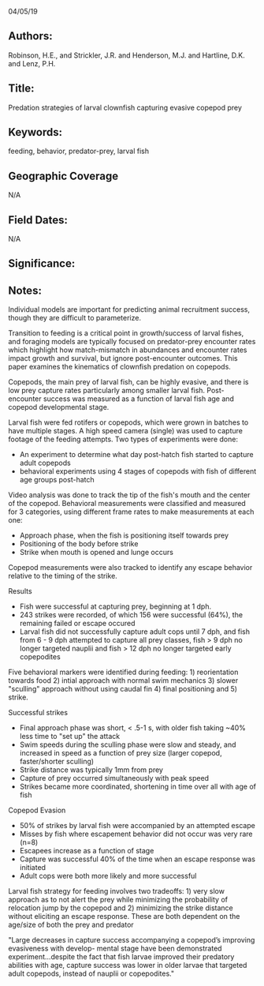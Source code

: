 04/05/19
## Authors:
Robinson, H.E., and Strickler, J.R. and Henderson, M.J. and Hartline, D.K. and Lenz, P.H.
## Title:
Predation strategies of larval clownfish capturing evasive copepod prey
## Keywords:
feeding, behavior, predator-prey, larval fish
## Geographic Coverage
N/A
## Field Dates:
N/A
## Significance:


## Notes:
Individual models are important for predicting animal recruitment success, though they are difficult to parameterize.

Transition to feeding is a critical point in growth/success of larval fishes, and foraging models are typically focused on predator-prey encounter rates which highlight how match-mismatch in abundances and encounter rates impact growth and survival, but ignore post-encounter outcomes.  This paper examines the kinematics of clownfish predation on copepods.

Copepods, the main prey of larval fish, can be highly evasive, and there is low prey capture rates particularly among smaller larval fish.  Post-encounter success was measured as a function of larval fish age and copepod developmental stage.

Larval fish were fed rotifers or copepods, which were grown in batches to have multiple stages.  A high speed camera (single) was used to capture footage of the feeding attempts.  Two types of experiments were done:
  - An experiment to determine what day post-hatch fish started to capture adult copepods
  - behavioral experiments using 4 stages of copepods with fish of different age groups post-hatch

Video analysis was done to track the tip of the fish's mouth and the center of the copepod.  Behavioral measurements were classified and measured for 3 categories, using different frame rates to make measurements at each one:
- Approach phase, when the fish is positioning itself towards prey
- Positioning of the body before strike
- Strike when mouth is opened and lunge occurs

Copepod measurements were also tracked to identify any escape behavior relative to the timing of the strike.

Results
- Fish were successful at capturing prey, beginning at 1 dph.
- 243 strikes were recorded, of which 156 were successful (64%), the remaining failed or escape occured
- Larval fish did not successfully capture adult cops until 7 dph, and fish from 6 - 9 dph attempted to capture all prey classes, fish > 9 dph no longer targeted nauplii and fish > 12 dph no longer targeted early copepodites

Five behavioral markers were identified during feeding: 1) reorientation towards food 2) intial approach with normal swim mechanics 3) slower "sculling" approach without using caudal fin 4) final positioning and 5) strike.  

Successful strikes
- Final approach phase was short, < .5-1 s, with older fish taking ~40% less time to "set up" the attack
- Swim speeds during the sculling phase were slow and steady, and increased in speed as a function of prey size (larger copepod, faster/shorter sculling)
- Strike distance was typically 1mm from prey
- Capture of prey occurred simultaneously with peak speed
- Strikes became more coordinated, shortening in time over all with age of fish

Copepod Evasion
- 50% of strikes by larval fish were accompanied by an attempted escape
- Misses by fish where escapement behavior did not occur was very rare (n=8)
- Escapees increase as a function of stage
- Capture was successful 40% of the time when an escape response was initiated
- Adult cops were both more likely and more successful

Larval fish strategy for feeding involves two tradeoffs: 1) very slow approach as to not alert the prey while minimizing the probability of relocation jump by the copepod and 2) minimizing the strike distance without eliciting an escape response.  These are both dependent on the age/size of both the prey and predator

"Large decreases in capture success accompanying a copepod’s improving evasiveness with develop- mental stage have been demonstrated experiment...despite the fact that fish larvae improved their predatory abilities with age, capture success was lower in older larvae that targeted adult copepods, instead of nauplii or copepodites."
